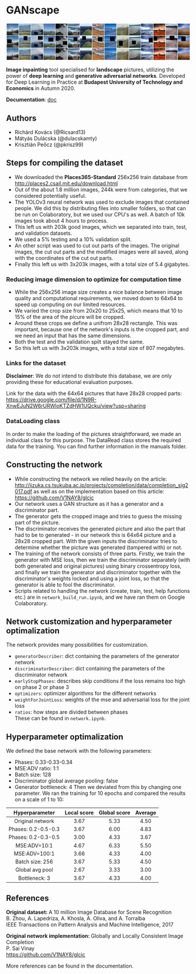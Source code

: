 # GANscape

<img src="/images/examples.png" class="center">

**Image inpainting** tool specialised for **landscape** pictures, utilizing the power of **deep learning** and **generative adversarial networks**. Developed for Deep Learning in Practice at **Budapest University of Technology and Economics** in Autumn 2020.

**Documentation**: [doc](https://github.com/pkrisz99/GANscape/blob/main/Documentation.pdf)

## Authors
- Richárd Kovács (@Ricsard13)
- Mátyás Dulácska (@dulacskamty)
- Krisztián Peőcz (@pkrisz99)

## Steps for compiling the dataset
- We downloaded the **Places365-Standard** 256x256 train database from http://places2.csail.mit.edu/download.html
- Out of the about 1.8 million images, 244k were from categories, that we considered potentially useful.
- The YOLOv3 neural network was used to exclude images that contained people. We did this by distributing files into smaller folders, so that can be run on Colaboratory, but we used our CPU's as well. A batch of 10k images took about 4 hours to process.
- This left us with 203k good images, which we separated into train, test, and validation datasets.
- We used a 5% testing and a 10% validation split.
- An other script was used to cut out parts of the images. The original images, the cut out parts and the modified images were all saved, along with the coordinates of the cut out parts.
- Finally this left us with 3x203k images, with a total size of 5.4 gigabytes.

### Reducing image dimension to optimize for computation time
- While the 256x256 image size creates a nice balance between image quality and computational requirements, we moved down to 64x64 to speed up computing on our limited resources.
- We varied the crop size from 20x20 to 25x25, which means that 10 to 15% of the area of the picure will be cropped.
- Around these crops we define a unifrom 28x28 rectangle. This was important, because one of the network's inputs is the cropped part, and we need an input that has the same dimensions.
- Both the test and the validation spilt stayed the same.
- So this left us with 3x203k images, with a total size of 807 megabytes.

### Links for the dataset

**Disclaimer**: We do not intend to distribute this database, we are only providing these for educational evaluation purposes.

Link for the data with the 64x64 pictures that have 28x28 cropped parts:  
https://drive.google.com/file/d/1N9R-XnwEJuN2W6rURWloKTZdHW1UQcku/view?usp=sharing

### DataLoading class
In order to make the loading of the pictures straightforward, we made an individual class for this purpose. The DataRead class stores the required data for the training. You can find further information in the manuals folder.

## Constructing the network
- While constructing the network we relied heavily on the article: http://iizuka.cs.tsukuba.ac.jp/projects/completion/data/completion_sig2017.pdf as well as on the implementation based on this article: https://github.com/V1NAY8/glcic
- Our network uses a GAN structure as it has a generator and a discriminator part.
- The generator gets the cropped image and tries to guess the missing part of the picture.
- The discriminator receives the generated picture and also the part that had to be to generated - in our network this is 64x64 picture and a 28x28 cropped part. With the given inputs the discriminator tries to determine whether the picture was generated (tampered with) or not.
- The training of the network consists of three parts. Firstly, we train the generator with MSE loss, then we train the discriminator separately (with both generated and original pictures) using binary crossentropy loss, and finally we train the generator and discriminator together with the discriminator's weights locked and using a joint loss, so that the generator is able to fool the discriminator.
- Scripts related to handling the network (create, train, test, help functions etc.) are in `network_build_run.ipynb`, and we have ran them on Google Colaboratory.

## Network customization and hyperparameter optimalization  
The network provides many possibilities for customization.  
- `generatorDescriber`: dict containing the parameters of the generator network  
- `discriminatorDescriber`: dict containing the parameters of the discriminator network  
- `earlyStopPhases`: describes skip conditions if the loss remains too high on phase 2 or phase 3
- `optimizers`: optimizer algorithms for the different networks
- `weightForJointLoss`: weights of the mse and adversarial loss for the joint loss
- `ratios`: how steps are divided between phases  
These can be found in `network.ipynb`.


## Hyperparameter optimalization
We defined the base network with the following parameters:  
- Phases: 0.33-0.33-0.34
- MSE:ADV ratio: 1:1
- Batch size: 128
- Discriminator global average pooling: false
- Generator bottleneck: 4
Then we deviated from this by changing one parameter. We ran the training for 10 epochs and compared the results on a scale of 1 to 10:

|    Hyperparameter   | Local score | Global score |   Average   |
|:-------------------:|:-----------:|:------------:|:-----------:|
|   Original network  |     3.67    |     5.33     |     4.50    |
| Phases: 0.2-0.5-0.3 |     3.67    |     6.00     |     4.83    |
| Phases: 0.2-0.3-0.5 |     3.00    |     4.33     |     3.67    |
|     MSE:ADV=10:1    |     4.67    |     6.33     |     5.50    |
|    MSE:ADV=100:1    |     3.66    |     4.33     |     4.00    |
|   Batch size: 256   |     3.67    |     5.33     |     4.50    |
|   Global avg pool   |     2.67    |     3.33     |     3.00    |
|    Bottleneck: 3    |     3.67    |     4.33     |     4.00    |



## References
<b> Original dataset:  </b>
A 10 million Image Database for Scene Recognition  
B. Zhou, A. Lapedriza, A. Khosla, A. Oliva, and A. Torralba  
IEEE Transactions on Pattern Analysis and Machine Intelligence, 2017  

<b> Original network implementation:  </b>
Globally and Locally Consistent Image Completion  
P. Sai Vinay  
https://github.com/V1NAY8/glcic  

More references can be found in the documentation.